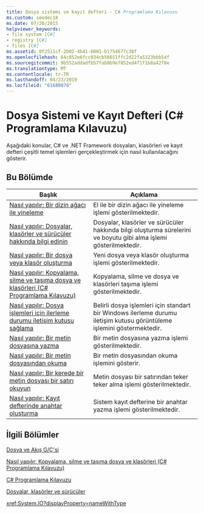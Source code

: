 ```yaml
---
title: Dosya sistemi ve kayıt defteri - C# Programlama Kılavuzu
ms.custom: seodec18
ms.date: 07/20/2015
helpviewer_keywords:
- file system [C#]
- registry [C#]
- files [C#]
ms.assetid: 0f2511cf-2b02-4b41-b001-b1754677c38f
ms.openlocfilehash: 64c852e6fcc034cb56651ffc2d22fa5323bbb54f
ms.sourcegitcommit: 9b552addadfb57fab0b9e7852ed4f1f1b8a42f8e
ms.translationtype: MT
ms.contentlocale: tr-TR
ms.lasthandoff: 04/23/2019
ms.locfileid: "61680070"
---
```

# <a name="file-system-and-the-registry-c-programming-guide"></a>Dosya Sistemi ve Kayıt Defteri (C# Programlama Kılavuzu)
Aşağıdaki konular, C# ve .NET Framework dosyaları, klasörleri ve kayıt defteri çeşitli temel işlemleri gerçekleştirmek için nasıl kullanılacağını gösterir.  
  
## <a name="in-this-section"></a>Bu Bölümde  
  
|**Başlık**|**Açıklama**|  
|---------------|---------------------|  
|[Nasıl yapılır: Bir dizin ağacı ile yineleme](../../../csharp/programming-guide/file-system/how-to-iterate-through-a-directory-tree.md)|El ile bir dizin ağacı ile yineleme işlemi gösterilmektedir.|  
|[Nasıl yapılır: Dosyalar, klasörler ve sürücüler hakkında bilgi edinin](../../../csharp/programming-guide/file-system/how-to-get-information-about-files-folders-and-drives.md)|Dosyalar, klasörler ve sürücüler hakkında bilgi oluşturma sürelerini ve boyutu gibi alma işlemi gösterilmektedir.|  
|[Nasıl yapılır: Bir dosya veya klasör oluşturma](../../../csharp/programming-guide/file-system/how-to-create-a-file-or-folder.md)|Yeni dosya veya klasör oluşturma işlemi gösterilmektedir.|  
|[Nasıl yapılır: Kopyalama, silme ve taşıma dosya ve klasörleri (C# Programlama Kılavuzu)](../../../csharp/programming-guide/file-system/how-to-copy-delete-and-move-files-and-folders.md)|Kopyalama, silme ve dosya ve klasörleri taşıma işlemi gösterilmektedir.|  
|[Nasıl yapılır: Dosya işlemleri için ilerleme durumu iletişim kutusu sağlama](../../../csharp/programming-guide/file-system/how-to-provide-a-progress-dialog-box-for-file-operations.md)|Belirli dosya işlemleri için standart bir Windows ilerleme durumu iletişim kutusu görüntüleme işlemini göstermektedir.|  
|[Nasıl yapılır: Bir metin dosyasına yazma](../../../csharp/programming-guide/file-system/how-to-write-to-a-text-file.md)|Bir metin dosyasına yazma işlemi gösterilmektedir.|  
|[Nasıl yapılır: Bir metin dosyasından okuma](../../../csharp/programming-guide/file-system/how-to-read-from-a-text-file.md)|Bir metin dosyasından okuma işlemini gösterir.|  
|[Nasıl yapılır: Bir kerede bir metin dosyası bir satırı okuyun](../../../csharp/programming-guide/file-system/how-to-read-a-text-file-one-line-at-a-time.md)|Metin dosyası bir satırından teker teker alma işlemi gösterilmektedir.|  
|[Nasıl yapılır: Kayıt defterinde anahtar oluşturma](../../../csharp/programming-guide/file-system/how-to-create-a-key-in-the-registry.md)|Sistem kayıt defterine bir anahtar yazma işlemi gösterilmektedir.|  
  
## <a name="related-sections"></a>İlgili Bölümler  
 [Dosya ve Akış G/Ç'si](../../../standard/io/index.md)  
  
 [Nasıl yapılır: Kopyalama, silme ve taşıma dosya ve klasörleri (C# Programlama Kılavuzu)](../../../csharp/programming-guide/file-system/how-to-copy-delete-and-move-files-and-folders.md)  
  
 [C# Programlama Kılavuzu](../../../csharp/programming-guide/index.md)  
  
 [Dosyalar, klasörler ve sürücüler](../../../csharp/programming-guide/file-system/index.md)  
  
 <xref:System.IO?displayProperty=nameWithType>
